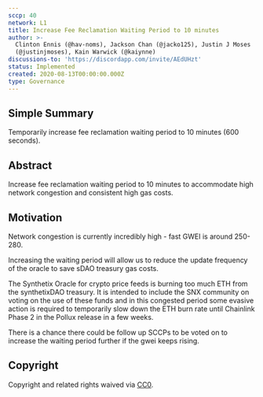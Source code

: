```yaml
---
sccp: 40
network: L1
title: Increase Fee Reclamation Waiting Period to 10 minutes
author: >-
  Clinton Ennis (@hav-noms), Jackson Chan (@jacko125), Justin J Moses
  (@justinjmoses), Kain Warwick (@kaiynne)
discussions-to: 'https://discordapp.com/invite/AEdUHzt'
status: Implemented
created: 2020-08-13T00:00:00.000Z
type: Governance
---
```


<!--You can leave these HTML comments in your merged SCCP and delete the visible duplicate text guides, they will not appear and may be helpful to refer to if you edit it again. This is the suggested template for new SCCPs. Note that an SCCP number will be assigned by an editor. When opening a pull request to submit your SCCP, please use an abbreviated title in the filename, `sccp-draft_title_abbrev.md`. The title should be 44 characters or less.-->

## Simple Summary

<!--"If you can't explain it simply, you don't understand it well enough." Provide a simplified and layman-accessible explanation of the SCCP.-->

Temporarily increase fee reclamation waiting period to 10 minutes (600 seconds).

## Abstract

<!--A short (~200 word) description of the variable change proposed.-->

Increase fee reclamation waiting period to 10 minutes to accommodate high network congestion and consistent high gas costs.

## Motivation

<!--The motivation is critical for SCCPs that want to update variables within Synthetix. It should clearly explain why the existing variable is not incentive aligned. SCCP submissions without sufficient motivation may be rejected outright.-->

Network congestion is currently incredibly high - fast GWEI is around 250-280.

Increasing the waiting period will allow us to reduce the update frequency of the oracle to save sDAO treasury gas costs.

The Synthetix Oracle for crypto price feeds is burning too much ETH from the synthetixDAO treasury. It is intended to include the SNX community on voting on the use of these funds and in this congested period some evasive action is required to temporarily slow down the ETH burn rate until Chainlink Phase 2 in the Pollux release in a few weeks.

There is a chance there could be follow up SCCPs to be voted on to increase the waiting period further if the gwei keeps rising.

## Copyright

Copyright and related rights waived via [CC0](https://creativecommons.org/publicdomain/zero/1.0/).

